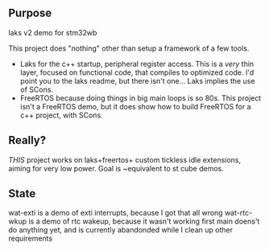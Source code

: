 ## Purpose
laks v2 demo for stm32wb

This project does "nothing" other than setup a framework of a few tools.

* Laks for the c++ startup, peripheral register access.
  This is a _very_ thin layer, focused on functional code, that compiles to optimized code.
  I'd point you to the laks readme, but there isn't one...
  Laks implies the use of SCons.
* FreeRTOS because doing things in big main loops is so 80s.
  This project isn't a FreeRTOS demo, but it does show how to build FreeRTOS for
  a c++ project, with SCons.

## Really?

_THIS_ project works on laks+freertos+ custom tickless idle extensions, aiming
for very low power.  Goal is ~equivalent to st cube demos.

## State
wat-exti is a demo of exti interrupts, because I got that all wrong
wat-rtc-wkup is a demo of rtc wakeup, because it wasn't working first
main doens't do anything yet, and is currently abandonded while I clean up other requirements
